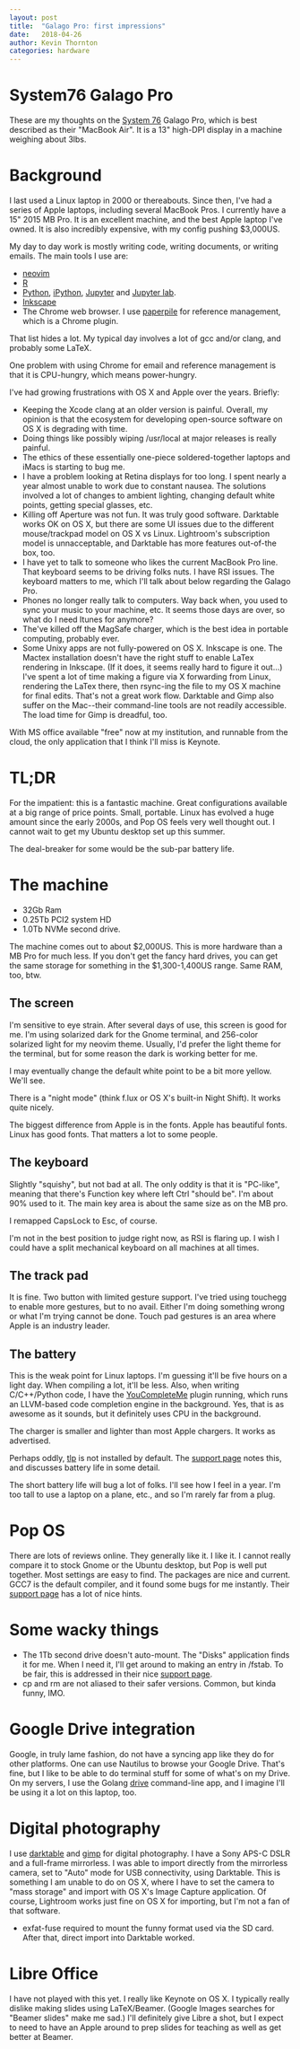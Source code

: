```yaml
---
layout: post
title:  "Galago Pro: first impressions"
date:   2018-04-26
author: Kevin Thornton
categories: hardware
---
```


# System76 Galago Pro

These are my thoughts on the [System 76](http://www.system76.com) Galago Pro, which is best described as their "MacBook
Air".  It is a 13" high-DPI display in a machine weighing about 3lbs.

# Background

I last used a Linux laptop in 2000 or thereabouts.  Since then, I've had a series of Apple laptops, including several
MacBook Pros.  I currently have a 15" 2015 MB Pro.  It is an excellent machine, and the best Apple laptop I've owned.
It is also incredibly expensive, with my config pushing $3,000US.

My day to day work is mostly writing code, writing documents, or writing emails.  The main tools I use are:

* [neovim](http://neovim.io)
* [R](http://r-project.org)
* [Python](http://www.python.org), [iPython](http://www.ipython.org), [Jupyter](http://www.jupyter.org) and [Jupyter lab](https://github.com/jupyterlab/jupyterlab).
* [Inkscape](http://www.inkscape.org)
* The Chrome web browser.  I use [paperpile](http://paperpile.com) for reference management, which is a Chrome plugin.

That list hides a lot.  My typical day involves a lot of gcc and/or clang, and probably some LaTeX.

One problem with using Chrome for email and reference management is that it is CPU-hungry, which means power-hungry.

I've had growing frustrations with OS X and Apple over the years.  Briefly:

* Keeping the Xcode clang at an older version is painful.  Overall, my opinion is that the ecosystem for developing open-source software on
  OS X is degrading with time.
* Doing things like possibly wiping /usr/local at major releases is really painful.
* The ethics of these essentially one-piece soldered-together laptops and iMacs is starting to bug me.
* I have a problem looking at Retina displays for too long.  I spent nearly a year almost unable to work due to constant
  nausea.  The solutions involved a lot of changes to ambient lighting, changing default white points, getting special
  glasses, etc.
* Killing off Aperture was not fun.  It was truly good software.  Darktable works OK on OS X, but there are some UI
  issues due to the different mouse/trackpad model on OS X vs Linux.  Lightroom's subscription model is unnacceptable,
  and Darktable has more features out-of-the box, too.
* I have yet to talk to someone who likes the current MacBook Pro line.  That keyboard seems to be driving folks nuts.
  I have RSI issues. The keyboard matters to me, which I'll talk about below regarding the Galago Pro.
* Phones no longer really talk to computers.  Way back when, you used to sync your music to your machine, etc.  It seems
  those days are over, so what do I need Itunes for anymore?
* The've killed off the MagSafe charger, which is the best idea in portable computing, probably ever.
* Some Unixy apps are not fully-powered on OS X.  Inkscape is one. The Mactex installation doesn't have the right stuff
  to enable LaTex rendering in Inkscape. (If it does, it seems really hard to figure it out...)  I've spent a lot of
  time making a figure via X forwarding from Linux, rendering the LaTex there, then rsync-ing the file to my OS X
  machine for final edits. That's not a great work flow.  Darktable and Gimp also suffer on the Mac--their command-line
  tools are not readily accessible.  The load time for Gimp is dreadful, too.

With MS office available "free" now at my institution, and runnable from the cloud, the only application that I think
I'll miss is Keynote.

# TL;DR

For the impatient: this is a fantastic machine.  Great configurations available at a big range of price points.  Small,
portable.  Linux has evolved a huge amount since the early 2000s, and Pop OS feels very well thought out.  I cannot wait
to get my Ubuntu desktop set up this summer.

The deal-breaker for some would be the sub-par battery life.


# The machine

* 32Gb Ram
* 0.25Tb PCI2 system HD
* 1.0Tb NVMe second drive.

The machine comes out to about $2,000US.  This is more hardware than a MB Pro for much less.  If you don't get the fancy
hard drives, you can get the same storage for something in the $1,300-1,400US range.  Same RAM, too, btw.


## The screen

I'm sensitive to eye strain.  After several days of use, this screen is good for me.  I'm using solarized dark for the
Gnome terminal, and 256-color solarized light for my neovim theme.  Usually, I'd prefer the light theme for the
terminal, but for some reason the dark is working better for me.

I may eventually change the default white point to be a bit more yellow.  We'll see.

There is a "night mode" (think f.lux or OS X's built-in Night Shift).  It works quite nicely.

The biggest difference from Apple is in the fonts.  Apple has beautiful fonts.  Linux has good fonts.  That matters a
lot to some people.

## The keyboard

Slightly "squishy", but not bad at all.  The only oddity is that it is "PC-like", meaning that there's Function key
where left Ctrl "should be".  I'm about 90% used to it.  The main key area is about the same size as on the MB pro.

I remapped CapsLock to Esc, of course.  

I'm not in the best position to judge right now, as RSI is flaring up.  I wish I could have a split mechanical keyboard
on all machines at all times.


## The track pad

It is fine. Two button with limited gesture support.  I've tried using touchegg to enable more gestures, but to no
avail. Either I'm doing something wrong or what I'm trying cannot be done.  Touch pad gestures is an area where Apple is
an industry leader.

## The battery

This is the weak point for Linux laptops.  I'm guessing it'll be five hours on a light day. When compiling a lot, it'll
be less.  Also, when writing C/C++/Python code, I have the [YouCompleteMe](https://valloric.github.io/YouCompleteMe/)
plugin running, which runs an LLVM-based code completion engine in the background.  Yes, that is as awesome as it
sounds, but it definitely uses CPU in the background.

The charger is smaller and lighter than most Apple chargers.  It works as advertised.

Perhaps oddly, [tlp](https://www.tecmint.com/tlp-increase-and-optimize-linux-battery-life/) is not installed by default.
The [support page](http://support.system76.com/) notes this, and discusses battery life in some detail.

The short battery life will bug a lot of folks.  I'll see how I feel in a year. I'm too tall to use a laptop on a plane,
etc., and so I'm rarely far from a plug.

# Pop OS

There are lots of reviews online.  They generally like it.  I like it.  I cannot really compare it to stock Gnome or the
Ubuntu desktop, but Pop is well put together.  Most settings are easy to find.  The packages are nice and current. GCC7
is the default compiler, and it found some bugs for me instantly.  Their [support page](http://support.system76.com/) has a lot of nice hints.

# Some wacky things

* The 1Tb second drive doesn't auto-mount.  The "Disks" application finds it for me.  When I need it, I'll
  get around to making an entry in /fstab.  To be fair, this is addressed in their nice [support
  page](http://support.system76.com/).
* cp and rm are not aliased to their safer versions.  Common, but kinda funny, IMO.

# Google Drive integration

Google, in truly lame fashion, do not have a syncing app like they do for other platforms. One can use Nautilus to
browse your Google Drive. That's fine, but I like to be able to do terminal stuff for some of what's on my Drive.  On my
servers, I use the Golang [drive](https://github.com/odeke-em/drive) command-line app, and I imagine I'll be using it a
lot on this laptop, too.

# Digital photography

I use [darktable](http://darktable.org) and [gimp](http://gimp.org) for digital photography.  I have a Sony APS-C DSLR
and a full-frame mirrorless.  I was able to import directly from the mirrorless camera, set to "Auto" mode for USB
connectivity, using Darktable.  This is something I am unable to do on OS X, where I have to set the camera to "mass
storage" and import with OS X's Image Capture application.  Of course, Lightroom works just fine on OS X for importing,
but I'm not a fan of that software.

* exfat-fuse required to mount the funny format used via the SD card.  After that, direct import into Darktable worked.

# Libre Office

I have not played with this yet. I really like Keynote on OS X.  I typically really dislike making slides using
LaTeX/Beamer. (Google Images searches for "Beamer slides" make me sad.) I'll definitely give Libre a shot, but I expect to need to have an Apple around to prep slides for
teaching as well as get better at Beamer.
